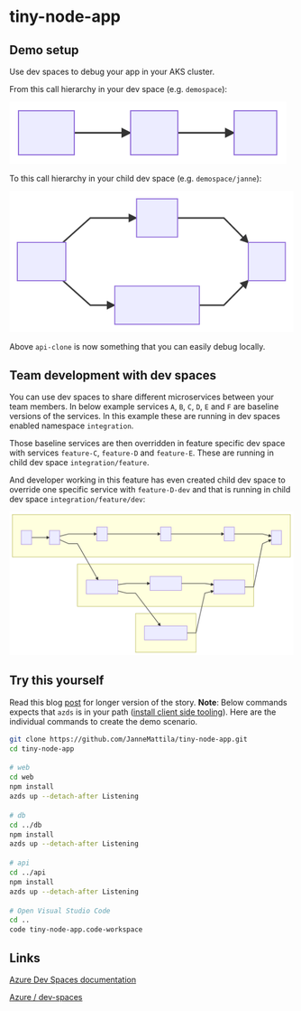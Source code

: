 # tiny-node-app

## Demo setup

Use dev spaces to debug your app in your AKS cluster.

From this call hierarchy in your dev space (e.g. `demospace`):

![api-clone](docs/web-api-db.svg)

To this call hierarchy in your child dev space (e.g. `demospace/janne`):

![api-clone](docs/web-api-clone-db.svg)

Above `api-clone` is now something that you can easily debug locally.

## Team development with dev spaces

You can use dev spaces to share different microservices between your team members.
In below example services `A`, `B`, `C`, `D`, `E` and `F` are baseline
versions of the services. In this example these are running in dev spaces
enabled namespace `integration`.

Those baseline services are then overridden in feature specific dev space
with services `feature-C`, `feature-D` and `feature-E`. These are running
in child dev space `integration/feature`.

And developer working in this feature has even created child dev space to
override one specific service with `feature-D-dev` and that is running
in child dev space `integration/feature/dev`:

![Team development with dev spaces](docs/team-development.svg)

## Try this yourself

Read this blog [post](https://dev.to/janne_mattila/debugging-microservices-running-in-azure-kubernetes-service-aks-using-azure-dev-spaces-2d7i) for longer version of the story.
**Note**: Below commands expects that `azds` is in your path ([install client side tooling](https://docs.microsoft.com/en-us/azure/dev-spaces/how-to/install-dev-spaces#install-the-client-side-tooling)).
Here are the individual commands to create the demo scenario.

```bash
git clone https://github.com/JanneMattila/tiny-node-app.git
cd tiny-node-app

# web
cd web
npm install
azds up --detach-after Listening

# db
cd ../db
npm install
azds up --detach-after Listening

# api
cd ../api
npm install
azds up --detach-after Listening

# Open Visual Studio Code
cd ..
code tiny-node-app.code-workspace
```

## Links

[Azure Dev Spaces documentation](https://docs.microsoft.com/en-us/azure/dev-spaces/)

[Azure / dev-spaces](https://github.com/Azure/dev-spaces)
